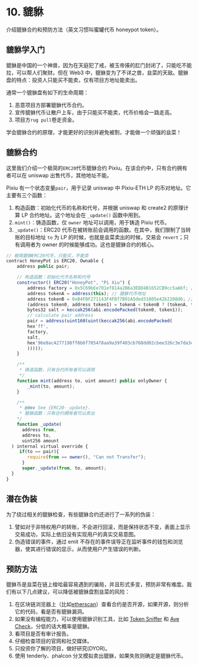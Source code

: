 # 10. 貔貅

介绍貔貅合约和预防方法（英文习惯叫蜜罐代币 honeypot token）。

## 貔貅学入门

貔貅是中国的一个神兽，因为在天庭犯了戒，被玉帝揍的肛门封闭了，只能吃不能拉，可以帮人们聚财。但在 Web3 中，貔貅变为了不详之兽，韭菜的天敌。貔貅盘的特点：投资人只能买不能卖，仅有项目方地址能卖出。

通常一个貔貅盘有如下的生命周期：

1. 恶意项目方部署貔貅代币合约。
2. 宣传貔貅代币让散户上车，由于只能买不能卖，代币价格会一路走高。
3. 项目方`rug pull`卷走资金。

学会貔貅合约的原理，才能更好的识别并避免被割，才能做一个顽强的韭菜！

## 貔貅合约

这里我们介绍一个极简的`ERC20`代币貔貅合约 Pixiu。在该合约中，只有合约拥有者可以在 uniswap 出售代币，其他地址不能。

Pixiu 有一个状态变量`pair`，用于记录 uniswap 中 Pixiu-ETH LP 的币对地址。它主要有三个函数：

1. 构造函数：初始化代币的名称和代号，并根据 uniswap 和 create2 的原理计算 LP 合约地址。这个地址会在 `_update()` 函数中用到。
2. `mint()`：铸造函数，仅 `owner` 地址可以调用，用于铸造 Pixiu 代币。
3. `_update()`：ERC20 代币在被转账前会调用的函数。在其中，我们限制了当转账的目标地址 `to` 为 LP 的时候，也就是韭菜卖出的时候，交易会 `revert`；只有调用者为 owner 的时候能够成功。这也是貔貅合约的核心。

```js
// 极简貔貅ERC20代币，只能买，不能卖
contract HoneyPot is ERC20, Ownable {
    address public pair;

    // 构造函数：初始化代币名称和代号
    constructor() ERC20("HoneyPot", "Pi Xiu") {
        address factory = 0x5C69bEe701ef814a2B6a3EDD4B1652CB9cc5aA6f; // goerli uniswap v2 factory
        address tokenA = address(this); // 貔貅代币地址
        address tokenB = 0xB4FBF271143F4FBf7B91A5ded31805e42b2208d6; //  goerli WETH
        (address token0, address token1) = tokenA < tokenB ? (tokenA, tokenB) : (tokenB, tokenA); //将tokenA和tokenB按大小排序
        bytes32 salt = keccak256(abi.encodePacked(token0, token1));
        // calculate pair address
        pair = address(uint160(uint(keccak256(abi.encodePacked(
        hex'ff',
        factory,
        salt,
        hex'96e8ac4277198ff8b6f785478aa9a39f403cb768dd02cbee326c3e7da348845f'
        )))));
    }

    /**
     * 铸造函数，只有合约所有者可以调用
     */
    function mint(address to, uint amount) public onlyOwner {
        _mint(to, amount);
    }

    /**
     * @dev See {ERC20-_update}.
     * 貔貅函数：只有合约拥有者可以卖出
    */
    function _update(
      address from,
      address to,
      uint256 amount
  ) internal virtual override {
     if(to == pair){
        require(from == owner(), "Can not Transfer");
      }
      super._update(from, to, amount);
  }
}
```

## 潜在伪装

为了绕过相关的貔貅检查，有些貔貅合约还进行了一系列的伪装：

1. 譬如对于非特权用户的转账，不会进行回滚，而是保持状态不变，表面上显示交易成功，实际上依旧没有实现用户的真实交易意图。
2. 伪造错误的事件，通过 emit 不存在的事件误导正在监听事件的钱包和浏览器，使其进行错误的显示，从而使用户产生错误的判断。

## 预防方法

貔貅币是韭菜在链上梭哈最容易遇到的骗局，并且形式多变，预防非常有难度。我们有以下几点建议，可以降低被貔貅盘割韭菜的风险：

1. 在区块链浏览器上（比如[etherscan](https://etherscan.io/)）查看合约是否开源，如果开源，则分析它的代码，看是否有貔貅漏洞。
2. 如果没有编程能力，可以使用貔貅识别工具，比如 [Token Sniffer](https://tokensniffer.com/) 和 [Ave Check](https://ave.ai/check)，分低的话大概率是貔貅。
3. 看项目是否有审计报告。
4. 仔细检查项目的官网和社交媒体。
5. 只投资你了解的项目，做好研究(DYOR)。
6. 使用 tenderly、phalcon 分叉模拟卖出貔貅，如果失败则确定是貔貅代币。
